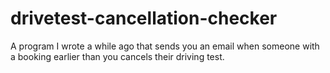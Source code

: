 # drivetest-cancellation-checker
A program I wrote a while ago that sends you an email when someone with a booking earlier than you cancels their driving test.
